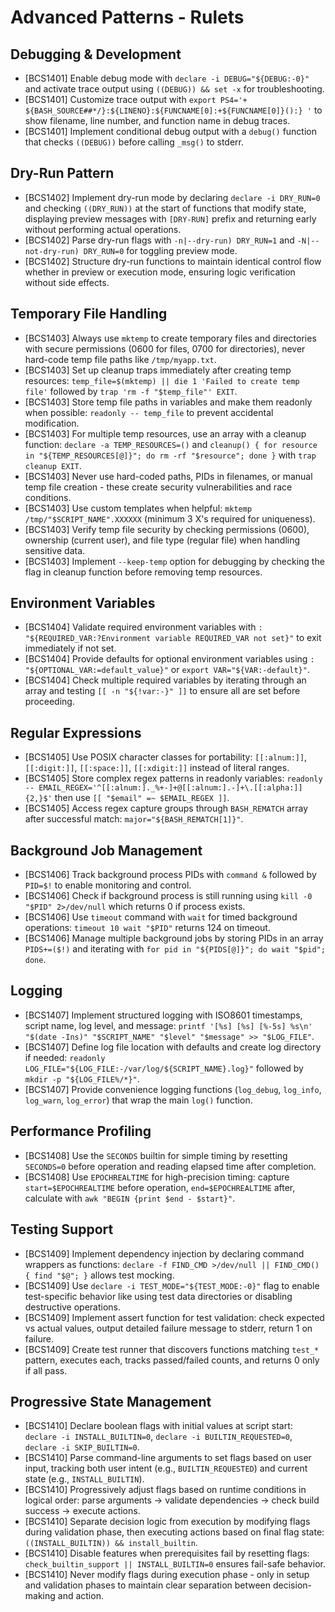 # Advanced Patterns - Rulets
## Debugging & Development
- [BCS1401] Enable debug mode with `declare -i DEBUG="${DEBUG:-0}"` and activate trace output using `((DEBUG)) && set -x` for troubleshooting.
- [BCS1401] Customize trace output with `export PS4='+ ${BASH_SOURCE##*/}:${LINENO}:${FUNCNAME[0]:+${FUNCNAME[0]}():} '` to show filename, line number, and function name in debug traces.
- [BCS1401] Implement conditional debug output with a `debug()` function that checks `((DEBUG))` before calling `_msg()` to stderr.
## Dry-Run Pattern
- [BCS1402] Implement dry-run mode by declaring `declare -i DRY_RUN=0` and checking `((DRY_RUN))` at the start of functions that modify state, displaying preview messages with `[DRY-RUN]` prefix and returning early without performing actual operations.
- [BCS1402] Parse dry-run flags with `-n|--dry-run) DRY_RUN=1` and `-N|--not-dry-run) DRY_RUN=0` for toggling preview mode.
- [BCS1402] Structure dry-run functions to maintain identical control flow whether in preview or execution mode, ensuring logic verification without side effects.
## Temporary File Handling
- [BCS1403] Always use `mktemp` to create temporary files and directories with secure permissions (0600 for files, 0700 for directories), never hard-code temp file paths like `/tmp/myapp.txt`.
- [BCS1403] Set up cleanup traps immediately after creating temp resources: `temp_file=$(mktemp) || die 1 'Failed to create temp file'` followed by `trap 'rm -f "$temp_file"' EXIT`.
- [BCS1403] Store temp file paths in variables and make them readonly when possible: `readonly -- temp_file` to prevent accidental modification.
- [BCS1403] For multiple temp resources, use an array with a cleanup function: `declare -a TEMP_RESOURCES=()` and `cleanup() { for resource in "${TEMP_RESOURCES[@]}"; do rm -rf "$resource"; done }` with `trap cleanup EXIT`.
- [BCS1403] Never use hard-coded paths, PIDs in filenames, or manual temp file creation - these create security vulnerabilities and race conditions.
- [BCS1403] Use custom templates when helpful: `mktemp /tmp/"$SCRIPT_NAME".XXXXXX` (minimum 3 X's required for uniqueness).
- [BCS1403] Verify temp file security by checking permissions (0600), ownership (current user), and file type (regular file) when handling sensitive data.
- [BCS1403] Implement `--keep-temp` option for debugging by checking the flag in cleanup function before removing temp resources.
## Environment Variables
- [BCS1404] Validate required environment variables with `: "${REQUIRED_VAR:?Environment variable REQUIRED_VAR not set}"` to exit immediately if not set.
- [BCS1404] Provide defaults for optional environment variables using `: "${OPTIONAL_VAR:=default_value}"` or `export VAR="${VAR:-default}"`.
- [BCS1404] Check multiple required variables by iterating through an array and testing `[[ -n "${!var:-}" ]]` to ensure all are set before proceeding.
## Regular Expressions
- [BCS1405] Use POSIX character classes for portability: `[[:alnum:]]`, `[[:digit:]]`, `[[:space:]]`, `[[:xdigit:]]` instead of literal ranges.
- [BCS1405] Store complex regex patterns in readonly variables: `readonly -- EMAIL_REGEX='^[[:alnum:]._%+-]+@[[:alnum:].-]+\.[[:alpha:]]{2,}$'` then use `[[ "$email" =~ $EMAIL_REGEX ]]`.
- [BCS1405] Access regex capture groups through `BASH_REMATCH` array after successful match: `major="${BASH_REMATCH[1]}"`.
## Background Job Management
- [BCS1406] Track background process PIDs with `command &` followed by `PID=$!` to enable monitoring and control.
- [BCS1406] Check if background process is still running using `kill -0 "$PID" 2>/dev/null` which returns 0 if process exists.
- [BCS1406] Use `timeout` command with `wait` for timed background operations: `timeout 10 wait "$PID"` returns 124 on timeout.
- [BCS1406] Manage multiple background jobs by storing PIDs in an array `PIDS+=($!)` and iterating with `for pid in "${PIDS[@]}"; do wait "$pid"; done`.
## Logging
- [BCS1407] Implement structured logging with ISO8601 timestamps, script name, log level, and message: `printf '[%s] [%s] [%-5s] %s\n' "$(date -Ins)" "$SCRIPT_NAME" "$level" "$message" >> "$LOG_FILE"`.
- [BCS1407] Define log file location with defaults and create log directory if needed: `readonly LOG_FILE="${LOG_FILE:-/var/log/${SCRIPT_NAME}.log}"` followed by `mkdir -p "${LOG_FILE%/*}"`.
- [BCS1407] Provide convenience logging functions (`log_debug`, `log_info`, `log_warn`, `log_error`) that wrap the main `log()` function.
## Performance Profiling
- [BCS1408] Use the `SECONDS` builtin for simple timing by resetting `SECONDS=0` before operation and reading elapsed time after completion.
- [BCS1408] Use `EPOCHREALTIME` for high-precision timing: capture `start=$EPOCHREALTIME` before operation, `end=$EPOCHREALTIME` after, calculate with `awk "BEGIN {print $end - $start}"`.
## Testing Support
- [BCS1409] Implement dependency injection by declaring command wrappers as functions: `declare -f FIND_CMD >/dev/null || FIND_CMD() { find "$@"; }` allows test mocking.
- [BCS1409] Use `declare -i TEST_MODE="${TEST_MODE:-0}"` flag to enable test-specific behavior like using test data directories or disabling destructive operations.
- [BCS1409] Implement assert function for test validation: check expected vs actual values, output detailed failure message to stderr, return 1 on failure.
- [BCS1409] Create test runner that discovers functions matching `test_*` pattern, executes each, tracks passed/failed counts, and returns 0 only if all pass.
## Progressive State Management
- [BCS1410] Declare boolean flags with initial values at script start: `declare -i INSTALL_BUILTIN=0`, `declare -i BUILTIN_REQUESTED=0`, `declare -i SKIP_BUILTIN=0`.
- [BCS1410] Parse command-line arguments to set flags based on user input, tracking both user intent (e.g., `BUILTIN_REQUESTED`) and current state (e.g., `INSTALL_BUILTIN`).
- [BCS1410] Progressively adjust flags based on runtime conditions in logical order: parse arguments → validate dependencies → check build success → execute actions.
- [BCS1410] Separate decision logic from execution by modifying flags during validation phase, then executing actions based on final flag state: `((INSTALL_BUILTIN)) && install_builtin`.
- [BCS1410] Disable features when prerequisites fail by resetting flags: `check_builtin_support || INSTALL_BUILTIN=0` ensures fail-safe behavior.
- [BCS1410] Never modify flags during execution phase - only in setup and validation phases to maintain clear separation between decision-making and action.
